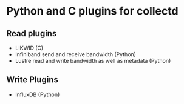 # Python and C plugins for collectd
## Read plugins
* LIKWID (C)
* Infiniband send and receive bandwidth (Python)
* Lustre read and write bandwidth as well as metadata (Python)

## Write Plugins
* InfluxDB (Python)
